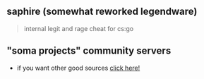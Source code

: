 ## saphire (somewhat reworked legendware)
> internal legit and rage cheat for cs:go 

## "soma projects" community servers

- if you want other good sources [click here!](https://discord.gg/np3qN9sjCb)
